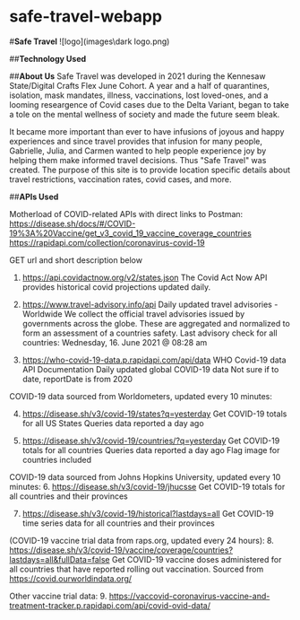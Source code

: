 # safe-travel-webapp

#**Safe Travel**
![logo](images\dark logo.png)

##**Technology Used**



##**About Us**
Safe Travel was developed in 2021 during the Kennesaw State/Digital Crafts Flex June Cohort.
A year and a half of quarantines, isolation, mask mandates, illness, vaccinations, lost loved-ones, and
a looming researgence of Covid cases due to the Delta Variant, began to take a tole on the mental wellness of
society and made the future seem bleak.

It became more important than ever to have infusions of joyous and happy experiences and since travel provides that
infusion for many people, Gabrielle, Julia, and Carmen wanted to help people experience joy by helping them
make informed travel decisions. Thus "Safe Travel" was created. The purpose of this site is to provide
location specific details about travel restrictions, vaccination rates, covid cases, and more.


##**APIs Used**

Motherload of COVID-related APIs with direct links to Postman:
https://disease.sh/docs/#/COVID-19%3A%20Vaccine/get_v3_covid_19_vaccine_coverage_countries
https://rapidapi.com/collection/coronavirus-covid-19

GET url and short description below

1. https://api.covidactnow.org/v2/states.json
The Covid Act Now API provides historical covid projections updated daily.

2. https://www.travel-advisory.info/api
Daily updated travel advisories - Worldwide
We collect the official travel advisories issued by governments across the globe.
These are aggregated and normalized to form an assessment of a countries safety.
Last advisory check for all countries: Wednesday, 16. June 2021 @ 08:28 am

3. https://who-covid-19-data.p.rapidapi.com/api/data
WHO Covid-19 data API Documentation
Daily updated global COVID-19 data
Not sure if to date, reportDate is from 2020

COVID-19 data sourced from Worldometers, updated every 10 minutes:

4. https://disease.sh/v3/covid-19/states?q=yesterday
Get COVID-19 totals for all US States
Queries data reported a day ago

5. https://disease.sh/v3/covid-19/countries/?q=yesterday
Get COVID-19 totals for all countries
Queries data reported a day ago
Flag image for countries included

COVID-19 data sourced from Johns Hopkins University, updated every 10 minutes:
6. https://disease.sh/v3/covid-19/jhucsse
Get COVID-19 totals for all countries and their provinces

7. https://disease.sh/v3/covid-19/historical?lastdays=all
Get COVID-19 time series data for all countries and their provinces

(COVID-19 vaccine trial data from raps.org, updated every 24 hours):
8. https://disease.sh/v3/covid-19/vaccine/coverage/countries?lastdays=all&fullData=false
Get COVID-19 vaccine doses administered for all countries that have reported rolling out vaccination. Sourced from https://covid.ourworldindata.org/

Other vaccine trial data:
9. https://vaccovid-coronavirus-vaccine-and-treatment-tracker.p.rapidapi.com/api/covid-ovid-data/
